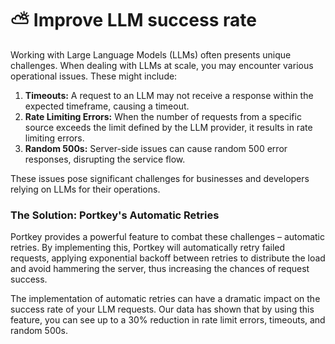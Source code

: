 # ⛅ Improve LLM success rate

Working with Large Language Models (LLMs) often presents unique challenges. When dealing with LLMs at scale, you may encounter various operational issues. These might include:

1. **Timeouts:** A request to an LLM may not receive a response within the expected timeframe, causing a timeout.
2. **Rate Limiting Errors:** When the number of requests from a specific source exceeds the limit defined by the LLM provider, it results in rate limiting errors.
3. **Random 500s:** Server-side issues can cause random 500 error responses, disrupting the service flow.

These issues pose significant challenges for businesses and developers relying on LLMs for their operations.

### The Solution: Portkey's Automatic Retries

Portkey provides a powerful feature to combat these challenges – automatic retries. By implementing this, Portkey will automatically retry failed requests, applying exponential backoff between retries to distribute the load and avoid hammering the server, thus increasing the chances of request success.

The implementation of automatic retries can have a dramatic impact on the success rate of your LLM requests. Our data has shown that by using this feature, you can see up to a 30% reduction in rate limit errors, timeouts, and random 500s.
